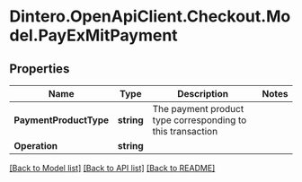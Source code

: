 # Dintero.OpenApiClient.Checkout.Model.PayExMitPayment

## Properties

Name | Type | Description | Notes
------------ | ------------- | ------------- | -------------
**PaymentProductType** | **string** | The payment product type corresponding to this transaction  | 
**Operation** | **string** |  | 

[[Back to Model list]](../README.md#documentation-for-models) [[Back to API list]](../README.md#documentation-for-api-endpoints) [[Back to README]](../README.md)

